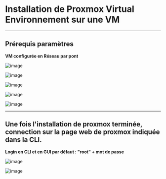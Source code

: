 # Installation de Proxmox Virtual Environnement sur une VM
__________
## **Prérequis paramètres**  

**VM configurée en Réseau par pont**

![image](https://github.com/techerbeatrice/installation_proxmox/assets/138071140/06468473-3c32-41d4-8c30-4c944852e88b)

![image](https://github.com/techerbeatrice/installation_proxmox/assets/138071140/8a6c1bed-b5c1-48fd-abcb-6fa1da06e56f)

![image](https://github.com/techerbeatrice/installation_proxmox/assets/138071140/53381d93-0700-472e-a456-3ffc271cb908)

![image](https://github.com/techerbeatrice/installation_proxmox/assets/138071140/a78f72bb-2d57-41b6-96d1-1aa32003a3ce)

![image](https://github.com/techerbeatrice/installation_proxmox/assets/138071140/6a9cbc60-279d-42ed-bbba-cf5227df5939)

_____________

## **Une fois l'installation de proxmox terminée, connection sur la page web de proxmox indiquée dans la CLI.**
**Login en CLI et en GUI par défaut : "root" + mot de passe**

![image](https://github.com/techerbeatrice/installation_proxmox/assets/138071140/63845cf7-00ad-45a1-9b40-5b9014a1b390)

![image](https://github.com/techerbeatrice/installation_proxmox/assets/138071140/73213d78-73aa-422b-a6e1-3c15e4d96fb0)



